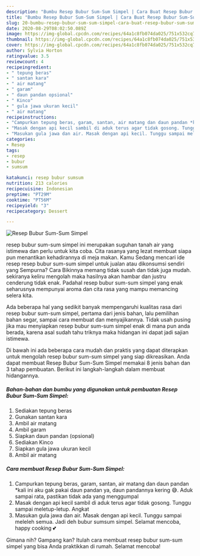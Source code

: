 ```yaml
---
description: "Bumbu Resep Bubur Sum-Sum Simpel | Cara Buat Resep Bubur Sum-Sum Simpel Yang Lezat"
title: "Bumbu Resep Bubur Sum-Sum Simpel | Cara Buat Resep Bubur Sum-Sum Simpel Yang Lezat"
slug: 20-bumbu-resep-bubur-sum-sum-simpel-cara-buat-resep-bubur-sum-sum-simpel-yang-lezat
date: 2020-08-29T08:02:50.089Z
image: https://img-global.cpcdn.com/recipes/64a1c8fb074da025/751x532cq70/resep-bubur-sum-sum-simpel-foto-resep-utama.jpg
thumbnail: https://img-global.cpcdn.com/recipes/64a1c8fb074da025/751x532cq70/resep-bubur-sum-sum-simpel-foto-resep-utama.jpg
cover: https://img-global.cpcdn.com/recipes/64a1c8fb074da025/751x532cq70/resep-bubur-sum-sum-simpel-foto-resep-utama.jpg
author: Sylvia Horton
ratingvalue: 3.5
reviewcount: 4
recipeingredient:
- " tepung beras"
- " santan kara"
- " air matang"
- " garam"
- " daun pandan opsional"
- " Kinco"
- " gula jawa ukuran kecil"
- " air matang"
recipeinstructions:
- "Campurkan tepung beras, garam, santan, air matang dan daun pandan *kali ini aku gak pakai daun pandan ya, daun pandannya kering 😅. Aduk sampai rata, pastikan tidak ada yang menggumpal"
- "Masak dengan api kecil sambil di aduk terus agar tidak gosong. Tunggu sampai meletup-letup. Angkat"
- "Masukan gula jawa dan air. Masak dengan api kecil. Tunggu sampai meleleh semua. Jadi deh bubur sumsum simpel. Selamat mencoba, happy cooking 💕"
categories:
- Resep
tags:
- resep
- bubur
- sumsum

katakunci: resep bubur sumsum 
nutrition: 213 calories
recipecuisine: Indonesian
preptime: "PT29M"
cooktime: "PT56M"
recipeyield: "3"
recipecategory: Dessert

---
```



![Resep Bubur Sum-Sum Simpel](https://img-global.cpcdn.com/recipes/64a1c8fb074da025/751x532cq70/resep-bubur-sum-sum-simpel-foto-resep-utama.jpg)


resep bubur sum-sum simpel ini merupakan suguhan tanah air yang istimewa dan perlu untuk kita coba. Cita rasanya yang lezat membuat siapa pun menantikan kehadirannya di meja makan.
Kamu Sedang mencari ide resep resep bubur sum-sum simpel untuk jualan atau dikonsumsi sendiri yang Sempurna? Cara Bikinnya memang tidak susah dan tidak juga mudah. sekiranya keliru mengolah maka hasilnya akan hambar dan justru cenderung tidak enak. Padahal resep bubur sum-sum simpel yang enak seharusnya mempunyai aroma dan cita rasa yang mampu memancing selera kita.

Ada beberapa hal yang sedikit banyak mempengaruhi kualitas rasa dari resep bubur sum-sum simpel, pertama dari jenis bahan, lalu pemilihan bahan segar, sampai cara membuat dan menyajikannya. Tidak usah pusing jika mau menyiapkan resep bubur sum-sum simpel enak di mana pun anda berada, karena asal sudah tahu triknya maka hidangan ini dapat jadi sajian istimewa.




Di bawah ini ada beberapa cara mudah dan praktis yang dapat diterapkan untuk mengolah resep bubur sum-sum simpel yang siap dikreasikan. Anda dapat membuat Resep Bubur Sum-Sum Simpel memakai 8 jenis bahan dan 3 tahap pembuatan. Berikut ini langkah-langkah dalam membuat hidangannya.

<!--inarticleads1-->

##### Bahan-bahan dan bumbu yang digunakan untuk pembuatan Resep Bubur Sum-Sum Simpel:

1. Sediakan  tepung beras
1. Gunakan  santan kara
1. Ambil  air matang
1. Ambil  garam
1. Siapkan  daun pandan (opsional)
1. Sediakan  Kinco
1. Siapkan  gula jawa ukuran kecil
1. Ambil  air matang




<!--inarticleads2-->

##### Cara membuat Resep Bubur Sum-Sum Simpel:

1. Campurkan tepung beras, garam, santan, air matang dan daun pandan *kali ini aku gak pakai daun pandan ya, daun pandannya kering 😅. Aduk sampai rata, pastikan tidak ada yang menggumpal
1. Masak dengan api kecil sambil di aduk terus agar tidak gosong. Tunggu sampai meletup-letup. Angkat
1. Masukan gula jawa dan air. Masak dengan api kecil. Tunggu sampai meleleh semua. Jadi deh bubur sumsum simpel. Selamat mencoba, happy cooking 💕




Gimana nih? Gampang kan? Itulah cara membuat resep bubur sum-sum simpel yang bisa Anda praktikkan di rumah. Selamat mencoba!
